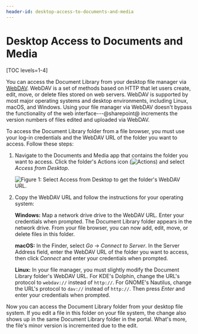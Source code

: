 ```yaml
---
header-id: desktop-access-to-documents-and-media
---
```


# Desktop Access to Documents and Media

[TOC levels=1-4]

You can access the Document Library from your desktop file manager via 
[WebDAV](https://en.wikipedia.org/wiki/WebDAV). 
WebDAV is a set of methods based on HTTP that let users create, edit, move, or 
delete files stored on web servers. WebDAV is supported by most major operating 
systems and desktop environments, including Linux, macOS, and Windows. Using
your file manager via WebDAV doesn't bypass the functionality of the web 
interface---@sharepoint@ increments the version numbers of files edited and 
uploaded via WebDAV. 

To access the Document Library folder from a file browser, you must use your
log-in credentials and the WebDAV URL of the folder you want to access. Follow
these steps: 

1.  Navigate to the Documents and Media app that contains the folder you want to 
    access. Click the folder's Actions icon 
    (![Actions](../../../../images/icon-actions.png)) and select *Access from 
    Desktop*. 

    ![Figure 1: Select *Access from Desktop* to get the folder's WebDAV URL.](../../../../images/dm-access-from-desktop-action.png)

2.  Copy the WebDAV URL and follow the instructions for your operating system: 

    **Windows:** Map a network drive drive to the WebDAV URL. Enter your 
    credentials when prompted. The Document Library folder appears in the 
    network drive. From your file browser, you can now add, edit, move, or 
    delete files in this folder. 

    **macOS:** In the Finder, select *Go* &rarr; *Connect to Server*. In the 
    Server Address field, enter the WebDAV URL of the folder you want to access, 
    then click *Connect* and enter your credentials when prompted. 

    **Linux:** In your file manager, you must slightly modify the Document 
    Library folder's WebDAV URL. For KDE's Dolphin, change the URL's protocol to 
    `webdav://` instead of `http://`. For GNOME's Nautilus, change the URL's 
    protocol to `dav://` instead of `http://`. Then press *Enter* and enter your 
    credentials when prompted. 

Now you can access the Document Library folder from your desktop file system. If 
you edit a file in this folder on your file system, the change also shows up in 
the same Document Library folder in the portal. What's more, the file's minor 
version is incremented due to the edit. 
